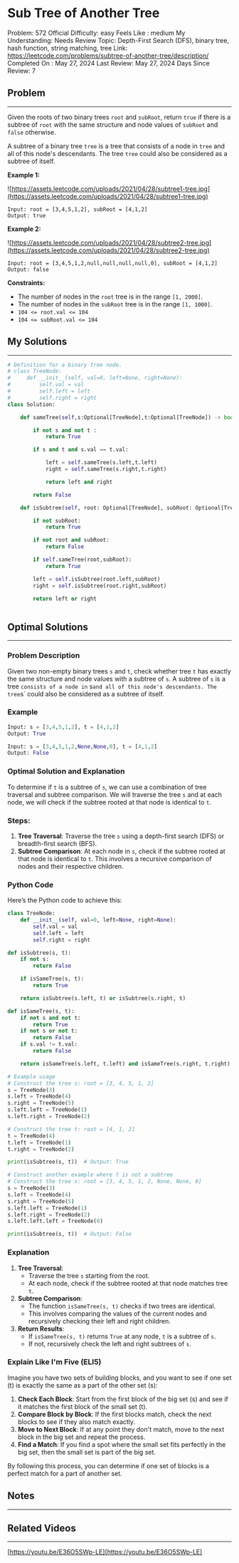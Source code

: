 # Sub Tree of Another Tree

Problem: 572
Official Difficulty: easy
Feels Like : medium
My Understanding: Needs Review
Topic: Depth-First Search (DFS), binary tree, hash function, string matching, tree
Link: https://leetcode.com/problems/subtree-of-another-tree/description/
Completed On : May 27, 2024
Last Review: May 27, 2024
Days Since Review: 7

## Problem

---

Given the roots of two binary trees `root` and `subRoot`, return `true` if there is a subtree of `root` with the same structure and node values of `subRoot` and `false` otherwise.

A subtree of a binary tree `tree` is a tree that consists of a node in `tree` and all of this node's descendants. The tree `tree` could also be considered as a subtree of itself.

**Example 1:**

![https://assets.leetcode.com/uploads/2021/04/28/subtree1-tree.jpg](https://assets.leetcode.com/uploads/2021/04/28/subtree1-tree.jpg)

```
Input: root = [3,4,5,1,2], subRoot = [4,1,2]
Output: true
```

**Example 2:**

![https://assets.leetcode.com/uploads/2021/04/28/subtree2-tree.jpg](https://assets.leetcode.com/uploads/2021/04/28/subtree2-tree.jpg)

```
Input: root = [3,4,5,1,2,null,null,null,null,0], subRoot = [4,1,2]
Output: false
```

**Constraints:**

- The number of nodes in the `root` tree is in the range `[1, 2000]`.
- The number of nodes in the `subRoot` tree is in the range `[1, 1000]`.
- `104 <= root.val <= 104`
- `104 <= subRoot.val <= 104`

## My Solutions

---

```python
# Definition for a binary tree node.
# class TreeNode:
#     def __init__(self, val=0, left=None, right=None):
#         self.val = val
#         self.left = left
#         self.right = right
class Solution:

    def sameTree(self,s:Optional[TreeNode],t:Optional[TreeNode]) -> bool:

        if not s and not t :
            return True

        if s and t and s.val == t.val:

            left = self.sameTree(s.left,t.left)
            right = self.sameTree(s.right,t.right)

            return left and right

        return False 

    def isSubtree(self, root: Optional[TreeNode], subRoot: Optional[TreeNode]) -> bool:

        if not subRoot:
            return True

        if not root and subRoot:
            return False

        if self.sameTree(root,subRoot):
            return True

        left = self.isSubtree(root.left,subRoot)
        right = self.isSubtree(root.right,subRoot)

        return left or right
```

```python

```

## Optimal Solutions

---

### Problem Description

Given two non-empty binary trees `s` and `t`, check whether tree `t` has exactly the same structure and node values with a subtree of `s`. A subtree of `s` is a tree `consists of a node in` s`and all of this node's descendants. The tree`s` could also be considered as a subtree of itself.

### Example

```python
Input: s = [3,4,5,1,2], t = [4,1,2]
Output: True

Input: s = [3,4,5,1,2,None,None,0], t = [4,1,2]
Output: False

```

### Optimal Solution and Explanation

To determine if `t` is a subtree of `s`, we can use a combination of tree traversal and subtree comparison. We will traverse the tree `s` and at each node, we will check if the subtree rooted at that node is identical to `t`.

### Steps:

1. **Tree Traversal**: Traverse the tree `s` using a depth-first search (DFS) or breadth-first search (BFS).
2. **Subtree Comparison**: At each node in `s`, check if the subtree rooted at that node is identical to `t`. This involves a recursive comparison of nodes and their respective children.

### Python Code

Here’s the Python code to achieve this:

```python
class TreeNode:
    def __init__(self, val=0, left=None, right=None):
        self.val = val
        self.left = left
        self.right = right

def isSubtree(s, t):
    if not s:
        return False

    if isSameTree(s, t):
        return True

    return isSubtree(s.left, t) or isSubtree(s.right, t)

def isSameTree(s, t):
    if not s and not t:
        return True
    if not s or not t:
        return False
    if s.val != t.val:
        return False

    return isSameTree(s.left, t.left) and isSameTree(s.right, t.right)

# Example usage
# Construct the tree s: root = [3, 4, 5, 1, 2]
s = TreeNode(3)
s.left = TreeNode(4)
s.right = TreeNode(5)
s.left.left = TreeNode(1)
s.left.right = TreeNode(2)

# Construct the tree t: root = [4, 1, 2]
t = TreeNode(4)
t.left = TreeNode(1)
t.right = TreeNode(2)

print(isSubtree(s, t))  # Output: True

# Construct another example where t is not a subtree
# Construct the tree s: root = [3, 4, 5, 1, 2, None, None, 0]
s = TreeNode(3)
s.left = TreeNode(4)
s.right = TreeNode(5)
s.left.left = TreeNode(1)
s.left.right = TreeNode(2)
s.left.left.left = TreeNode(0)

print(isSubtree(s, t))  # Output: False

```

### Explanation

1. **Tree Traversal**:
    - Traverse the tree `s` starting from the root.
    - At each node, check if the subtree rooted at that node matches tree `t`.
2. **Subtree Comparison**:
    - The function `isSameTree(s, t)` checks if two trees are identical.
    - This involves comparing the values of the current nodes and recursively checking their left and right children.
3. **Return Results**:
    - If `isSameTree(s, t)` returns `True` at any node, `t` is a subtree of `s`.
    - If not, recursively check the left and right subtrees of `s`.

### Explain Like I'm Five (ELI5)

Imagine you have two sets of building blocks, and you want to see if one set (t) is exactly the same as a part of the other set (s):

1. **Check Each Block**: Start from the first block of the big set (s) and see if it matches the first block of the small set (t).
2. **Compare Block by Block**: If the first blocks match, check the next blocks to see if they also match exactly.
3. **Move to Next Block**: If at any point they don't match, move to the next block in the big set and repeat the process.
4. **Find a Match**: If you find a spot where the small set fits perfectly in the big set, then the small set is part of the big set.

By following this process, you can determine if one set of blocks is a perfect match for a part of another set.

## Notes

---

 

## Related Videos

---

[https://youtu.be/E36O5SWp-LE](https://youtu.be/E36O5SWp-LE)